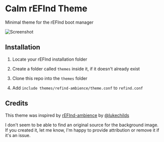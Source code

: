 # Calm rEFInd Theme

Minimal theme for the rEFInd boot manager

![Screenshot](http://i.imgur.com/e7Zg8xI.png)

## Installation

1. Locate your rEFInd installation folder

2. Create a folder called `themes` inside it, if it doesn't already exist

3. Clone this repo into the `themes` folder

4. Add `include themes/refind-ambience/theme.conf` to `refind.conf`

## Credits

This theme was inspired by [rEFInd-ambience](https://github.com/lukechilds/refind-ambience) by [@lukechilds](https://github.com/lukechilds)

I don't seem to be able to find an original source for the background image. If you created it, let me know, I'm happy to provide attribution or remove it if it's an issue.

